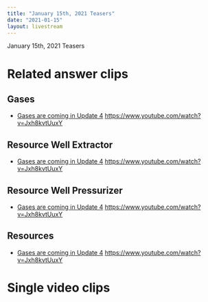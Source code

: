 ```yaml
---
title: "January 15th, 2021 Teasers"
date: "2021-01-15"
layout: livestream
---
```

January 15th, 2021 Teasers

# Related answer clips

## Gases
* [Gases are coming in Update 4](/transcriptions/yt-Jxh8kvtUuxY.md) https://www.youtube.com/watch?v=Jxh8kvtUuxY

## Resource Well Extractor
* [Gases are coming in Update 4](/transcriptions/yt-Jxh8kvtUuxY.md) https://www.youtube.com/watch?v=Jxh8kvtUuxY

## Resource Well Pressurizer
* [Gases are coming in Update 4](/transcriptions/yt-Jxh8kvtUuxY.md) https://www.youtube.com/watch?v=Jxh8kvtUuxY

## Resources
* [Gases are coming in Update 4](/transcriptions/yt-Jxh8kvtUuxY.md) https://www.youtube.com/watch?v=Jxh8kvtUuxY

# Single video clips
